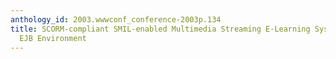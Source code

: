 ```yaml
---
anthology_id: 2003.wwwconf_conference-2003p.134
title: SCORM-compliant SMIL-enabled Multimedia Streaming E-Learning System in Java
  EJB Environment
---
```

